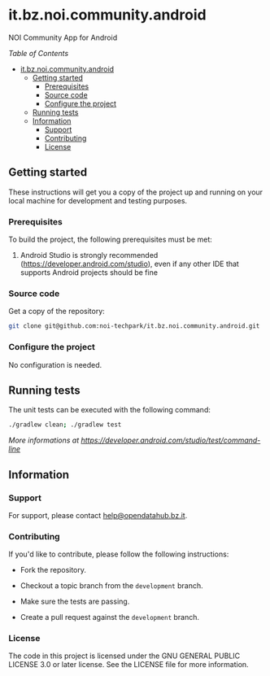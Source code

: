 # it.bz.noi.community.android
NOI Community App for Android

<!-- > Describe what this App provides: TBD -->

*Table of Contents*
- [it.bz.noi.community.android](#itbznoicommunityandroid)
  - [Getting started](#getting-started)
    - [Prerequisites](#prerequisites)
    - [Source code](#source-code)
    - [Configure the project](#configure-the-project)
  - [Running tests](#running-tests)
  <!-- - [Deployment](#deployment) -->
  - [Information](#information)
    - [Support](#support)
    - [Contributing](#contributing)
    <!-- - [Documentation](#documentation) -->
    - [License](#license)

## Getting started

These instructions will get you a copy of the project up and running
on your local machine for development and testing purposes.

### Prerequisites

To build the project, the following prerequisites must be met:

1. Android Studio is strongly recommended (https://developer.android.com/studio), even if any other IDE that supports Android projects should be fine


### Source code

Get a copy of the repository:

```bash
git clone git@github.com:noi-techpark/it.bz.noi.community.android.git
```

### Configure the project

No configuration is needed.

## Running tests

The unit tests can be executed with the following command:

```bash
./gradlew clean; ./gradlew test
```

*More informations at https://developer.android.com/studio/test/command-line*

<!-- ## Deployment

> A detailed description about how the application must be deployed. TBD.

-->

## Information

### Support

For support, please contact [help@opendatahub.bz.it](mailto:help@opendatahub.bz.it).

### Contributing

If you'd like to contribute, please follow the following instructions:

- Fork the repository.

- Checkout a topic branch from the `development` branch.

- Make sure the tests are passing.

- Create a pull request against the `development` branch.

<!--
### Documentation

More documentation can be found at 

TBD
-->

### License

The code in this project is licensed under the GNU GENERAL PUBLIC LICENSE 3.0 or later license.
See the LICENSE file for more information.
